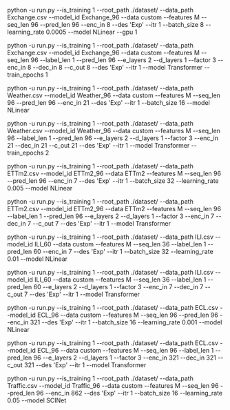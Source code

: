 <!-- Exchange -->

python -u run.py --is_training 1 --root_path ./dataset/ --data_path Exchange.csv --model_id Exchange_96 --data custom --features M --seq_len 96 --pred_len 96 --enc_in 8 --des 'Exp' --itr 1 --batch_size 8 --learning_rate 0.0005 --model NLinear --gpu 1

python -u run.py --is_training 1 --root_path ./dataset/ --data_path Exchange.csv --model_id Exchange_96 --data custom --features M --seq_len 96 --label_len 1 --pred_len 96 --e_layers 2 --d_layers 1 --factor 3 --enc_in 8 --dec_in 8 --c_out 8 --des 'Exp' --itr 1 --model Transformer --train_epochs 1

<!-- Weather -->

python -u run.py --is_training 1 --root_path ./dataset/ --data_path Weather.csv --model_id Weather_96 --data custom --features M --seq_len 96 --pred_len 96 --enc_in 21 --des 'Exp' --itr 1 --batch_size 16 --model NLinear

python -u run.py --is_training 1 --root_path ./dataset/ --data_path Weather.csv --model_id Weather_96 --data custom --features M --seq_len 96 --label_len 1 --pred_len 96 --e_layers 2 --d_layers 1 --factor 3 --enc_in 21 --dec_in 21 --c_out 21 --des 'Exp' --itr 1 --model Transformer --train_epochs 2

<!-- ETTm2 -->

python -u run.py --is_training 1 --root_path ./dataset/ --data_path ETTm2.csv --model_id ETTm2_96 --data ETTm2 --features M --seq_len 96 --pred_len 96 --enc_in 7 --des 'Exp' --itr 1 --batch_size 32 --learning_rate 0.005 --model NLinear

python -u run.py --is_training 1 --root_path ./dataset/ --data_path ETTm2.csv --model_id ETTm2_96 --data ETTm2 --features M --seq_len 96 --label_len 1 --pred_len 96 --e_layers 2 --d_layers 1 --factor 3 --enc_in 7 --dec_in 7 --c_out 7 --des 'Exp' --itr 1 --model Transformer

<!-- ILI -->

python -u run.py --is_training 1 --root_path ./dataset/ --data_path ILI.csv --model_id ILI_60 --data custom --features M --seq_len 36 --label_len 1 --pred_len 60 --enc_in 7 --des 'Exp' --itr 1 --batch_size 32 --learning_rate 0.01 --model NLinear

python -u run.py --is_training 1 --root_path ./dataset/ --data_path ILI.csv --model_id ILI_60 --data custom --features M --seq_len 36 --label_len 1 --pred_len 60 --e_layers 2 --d_layers 1 --factor 3 --enc_in 7 --dec_in 7 --c_out 7 --des 'Exp' --itr 1 --model Transformer

<!-- ECL -->

python -u run.py --is_training 1 --root_path ./dataset/ --data_path ECL.csv --model_id ECL_96 --data custom --features M --seq_len 96 --pred_len 96 --enc_in 321 --des 'Exp' --itr 1 --batch_size 16  --learning_rate 0.001 --model NLinear

python -u run.py --is_training 1 --root_path ./dataset/ --data_path ECL.csv --model_id ECL_96 --data custom --features M --seq_len 96 --label_len 1 --pred_len 96 --e_layers 2 --d_layers 1 --factor 3 --enc_in 321 --dec_in 321 --c_out 321 --des 'Exp' --itr 1 --model Transformer

<!-- Traffic -->

python -u run.py --is_training 1 --root_path ./dataset/ --data_path Traffic.csv --model_id Traffic_96 --data custom --features M --seq_len 96 --pred_len 96 --enc_in 862 --des 'Exp' --itr 1 --batch_size 16 --learning_rate 0.05 --model SCINet